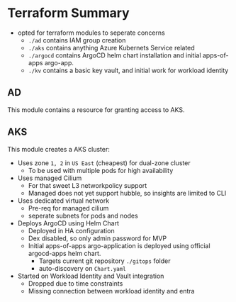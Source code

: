 # Terraform Summary

  - opted for terraform modules to seperate concerns
    - `./ad` contains IAM group creation
    - `./aks` contains anything Azure Kubernets Service related
    - `./argocd` contains ArgoCD helm chart installation and initial apps-of-apps argo-app.
    - `./kv` contains a basic key vault, and initial work for workload identity

## AD

This module contains a resource for granting access to AKS.

## AKS

This module creates a AKS cluster:

  - Uses zone `1, 2` in `US East` (cheapest) for dual-zone cluster
    - To be used with multiple pods for high availability
  - Uses managed Cilium
    - For that sweet L3 networkpolicy support
    - Managed does not yet support hubble, so insights are limited to CLI
  - Uses dedicated virtual network
    - Pre-req for managed cilium
    - seperate subnets for pods and nodes
  - Deploys ArgoCD using Helm Chart
    - Deployed in HA configuration
    - Dex disabled, so only admin password for MVP
    - Initial apps-of-apps argo-application is deployed using official argocd-apps helm chart.
      - Targets current git repository `./gitops` folder
      - auto-discovery on `Chart.yaml`
  - Started on Workload Identity and Vault integration
    - Dropped due to time constraints
    - Missing connection between workload identity and entra

